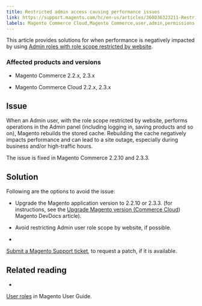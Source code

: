 ```yaml
---
title: Restricted admin access causing performance issues
link: https://support.magento.com/hc/en-us/articles/360036323211-Restricted-admin-access-causing-performance-issues
labels: Magento Commerce Cloud,Magento Commerce,user,admin,permissions,2.3.x,2.2.x,how to,restricted access
---
```


This article provides solutions for when performance is negatively impacted by using [Admin roles with role scope restricted by website](https://docs.magento.com/m2/ee/user_guide/system/permissions-user-roles.html#step-2assign-resources).

### Affected products and versions

* Magento Commerce 2.2.x, 2.3.x

* Magento Commerce Cloud 2.2.x, 2.3.x

## Issue

When an Admin user, with the role scope restricted by website, performs operations in the Admin panel (including logging in, saving products and so on), Magento rebuilds the stored cache. Rebuilding the cache negatively impacts performance and can lead to a site outage, especially during business and/or high-traffic hours.

The issue is fixed in Magento Commerce 2.2.10 and 2.3.3.

## Solution

Following are the options to avoid the issue:

* Upgrade the Magento application version to 2.2.10 or 2.3.3. (for instructions, see the [Upgrade Magento version (Commerce Cloud](https://devdocs.magento.com/guides/v2.3/cloud/project/project-upgrade.html)) Magento DevDocs article).

* Avoid restricting Admin user role scope by website, if possible.

* 
[Submit a Magento Support ticket](https://support.magento.com/hc/en-us/articles/360019088251-Submit-a-support-ticket), to request a patch, if it is available.

## Related reading

* 
[User roles](https://docs.magento.com/m2/ee/user_guide/system/permissions-user-roles.html) in Magento User Guide.



